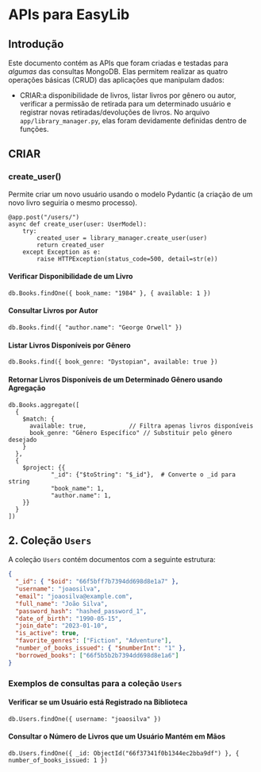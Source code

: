 # APIs para EasyLib

## Introdução

Este documento contém as APIs que foram criadas e testadas para _algumas_ das consultas MongoDB. Elas permitem realizar as quatro operações básicas (CRUD) das aplicações que manipulam dados:
- CRIAR:a disponibilidade de livros, listar livros por gênero ou autor, verificar a permissão de retirada para um determinado usuário e registrar novas retiradas/devoluções de livros. No arquivo `app/library_manager.py`, elas foram devidamente definidas dentro de funções.

## CRIAR

### create_user()
Permite criar um novo usuário usando o modelo Pydantic (a criação de um novo livro seguiria o mesmo processo).

```
@app.post("/users/")
async def create_user(user: UserModel):
    try:
        created_user = library_manager.create_user(user)
        return created_user
    except Exception as e:
        raise HTTPException(status_code=500, detail=str(e))
```

#### Verificar Disponibilidade de um Livro

```db.Books.findOne({ book_name: "1984" }, { available: 1 })```

#### Consultar Livros por Autor

```db.Books.find({ "author.name": "George Orwell" })```

#### Listar Livros Disponíveis por Gênero

```db.Books.find({ book_genre: "Dystopian", available: true })```

#### Retornar Livros Disponíveis de um Determinado Gênero usando Agregação
```
db.Books.aggregate([
  {
    $match: {
      available: true,            // Filtra apenas livros disponíveis
      book_genre: "Gênero Específico" // Substituir pelo gênero desejado
    }
  },
  {
    $project: {{
            "_id": {"$toString": "$_id"},  # Converte o _id para string
            "book_name": 1,
            "author.name": 1,
    }}
  }
])
```

## 2. Coleção `Users`

A coleção `Users` contém documentos com a seguinte estrutura:

```json
{
  "_id": { "$oid": "66f5bff7b7394dd698d8e1a7" },
  "username": "joaosilva",
  "email": "joaosilva@example.com",
  "full_name": "João Silva",
  "password_hash": "hashed_password_1",
  "date_of_birth": "1990-05-15",
  "join_date": "2023-01-10",
  "is_active": true,
  "favorite_genres": ["Fiction", "Adventure"],
  "number_of_books_issued": { "$numberInt": "1" },
  "borrowed_books": ["66f5b5b2b7394dd698d8e1a6"]
}
```

### Exemplos de consultas para a coleção `Users`

#### Verificar se um Usuário está Registrado na Biblioteca

```db.Users.findOne({ username: "joaosilva" })```

#### Consultar o Número de Livros que um Usuário Mantém em Mãos

```db.Users.findOne({ _id: ObjectId("66f37341f0b1344ec2bba9df") }, { number_of_books_issued: 1 })```

